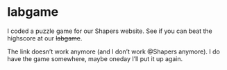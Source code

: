 <!--
  date: 2004-07-16
  modified: 2004-07-16
  slug: labgame
  type: post
  categories: Flash, game, ActionScript
-->

# labgame

<p>I coded a puzzle game for our Shapers website. See if you can beat the highscore at our <del>labgame</del>.</p>
<p class="notice">The link doesn&#8217;t work anymore (and I don&#8217;t work @Shapers anymore). I do have the game somewhere, maybe oneday I&#8217;ll put it up again.</p>
